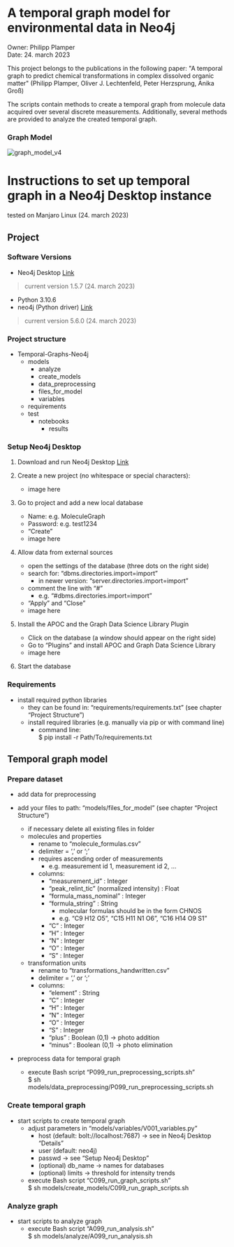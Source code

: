 # A temporal graph model for environmental data in Neo4j

Owner: Philipp Plamper  
Date: 24. march 2023  
  
This project belongs to the publications in the following paper: "A temporal graph to predict chemical transformations in complex dissolved organic matter" (Philipp Plamper, Oliver J. Lechtenfeld, Peter Herzsprung, Anika Groß)  
  
The scripts contain methods to create a temporal graph from molecule data acquired over several discrete measurements. Additionally, several methods are provided to analyze the created temporal graph.


### Graph Model

![graph_model_v4](https://user-images.githubusercontent.com/91727135/223053780-73f2dbd3-be5c-4022-8868-0edfa99d8e7b.png)

# Instructions to set up temporal graph in a Neo4j Desktop instance
tested on Manjaro Linux (24. march 2023)

## Project

### Software Versions

- Neo4j Desktop [Link](https://neo4j.com/download/) 
> current version 1.5.7 (24. march 2023)
- Python 3.10.6
- neo4j (Python driver) [Link](https://neo4j.com/docs/api/python-driver/current/)
> current version 5.6.0 (24. march 2023) 

### Project structure

- Temporal-Graphs-Neo4j  
  - models
    - analyze
    - create_models
    - data_preprocessing
    - files_for_model
    - variables
  - requirements
  - test
    - notebooks
      - results

### Setup Neo4j Desktop

1. Download and run Neo4j Desktop [Link](https://neo4j.com/download/) 
2. Create a new project (no whitespace or special characters):
    * image here
3. Go to project and add a new local database
    * Name: e.g. MoleculeGraph
    * Password: e.g. test1234  
    * “Create”
    * image here
    
4. Allow data from external sources
    * open the settings of the database (three dots on the right side)
    * search for: “dbms.directories.import=import”
        * in newer version: “server.directories.import=import”
    * comment the line with “#”
        * e.g. “#dbms.directories.import=import”
    * “Apply” and “Close”
    * image here 

5. Install the APOC and the Graph Data Science Library Plugin
    * Click on the database (a window should appear on the right side)
    * Go to “Plugins” and install APOC and Graph Data Science Library
    * image here

6. Start the database

### Requirements 
* install required python libraries
    * they can be found in: “requirements/requirements.txt” (see chapter “Project Structure”)
    * install required libraries (e.g. manually via pip or with command line)
        * command line:  
        $ pip install -r Path/To/requirements.txt

## Temporal graph model

### Prepare dataset

* add data for preprocessing
* add your files to path: “models/files_for_model” (see chapter “Project Structure”)
    * if necessary delete all existing files in folder 
    * molecules and properties 
        * rename to “molecule_formulas.csv”
        * delimiter = ‘,’ or ‘;’
        * requires ascending order of measurements
            * e.g. measurement id 1, measurement id 2, …
        * columns: 
            * “measurement_id” : Integer
            * “peak_relint_tic” (normalized intensity) : Float
            * “formula_mass_nominal” : Integer
            * “formula_string” : String
                * molecular formulas should be in the form CHNOS
                * e.g. “C9 H12 O5”, “C15 H11 N1 O6”, “C16 H14 O9 S1”
            * “C” : Integer
            * “H” : Integer
            * “N” : Integer
            * “O” : Integer
            * “S” : Integer
    * transformation units 
        * rename to “transformations_handwritten.csv”
        * delimiter = ‘,’ or ‘;’
        * columns:
            * “element” : String
            * “C” : Integer
            * “H” : Integer
            * “N” : Integer
            * “O” : Integer
            * “S” : Integer
            * “plus” : Boolean (0,1) → photo addition
            * “minus” : Boolean (0,1) → photo elimination
  
* preprocess data for temporal graph
    * execute Bash script “P099_run_preprocessing_scripts.sh”  
    $ sh models/data_preprocessing/P099_run_preprocessing_scripts.sh

### Create temporal graph

* start scripts to create temporal graph
    * adjust parameters in “models/variables/V001_variables.py”
        * host (default: bolt://localhost:7687) -> see in Neo4j Desktop “Details”
        * user (default: neo4j)
        * passwd -> see “Setup Neo4j Desktop”
        * (optional) db_name -> names for databases
        * (optional) limits -> threshold for intensity trends
    * execute Bash script “C099_run_graph_scripts.sh”  
    $ sh models/create_models/C099_run_graph_scripts.sh

### Analyze graph 

* start scripts to analyze graph
    * execute Bash script “A099_run_analysis.sh”  
    $ sh models/analyze/A099_run_analysis.sh

